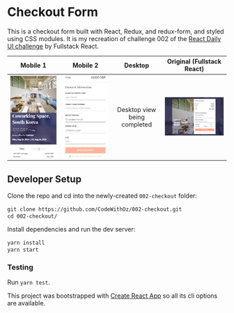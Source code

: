 # Checkout Form

This is a checkout form built with React, Redux, and redux-form, and styled using
CSS modules. It is my recreation of challenge 002 of the
[React Daily UI challenge](https://github.com/fullstackreact/react-daily-ui) by
Fullstack React.

|               Mobile 1               |               Mobile 2               |           Desktop            |                  Original (Fullstack React)                   |
| :----------------------------------: | :----------------------------------: | :--------------------------: | :-----------------------------------------------------------: |
| ![Mobile 1](public/img/mobile-1.png) | ![Mobile 2](public/img/mobile-2.png) | Desktop view being completed | ![Original from Fullstack React](public/img/daily-ui-002.png) |

## Developer Setup

Clone the repo and cd into the newly-created `002-checkout` folder:

```
git clone https://github.com/CodeWithOz/002-checkout.git
cd 002-checkout/
```

Install dependencies and run the dev server:

```
yarn install
yarn start
```

### Testing

Run `yarn test`.

This project was bootstrapped with
[Create React App](https://github.com/facebook/create-react-app) so
all its cli options are available.

